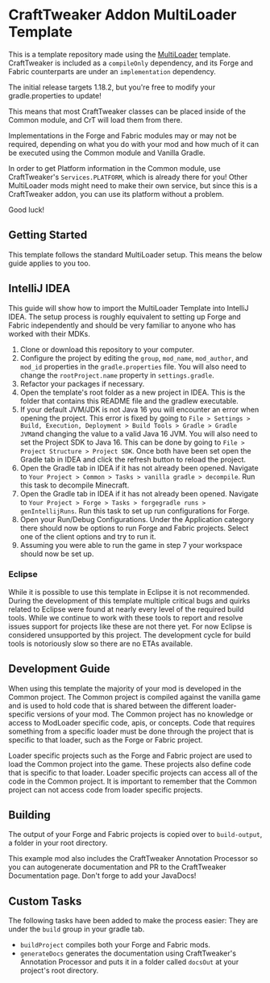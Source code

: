 # CraftTweaker Addon MultiLoader Template

This is a template repository made using the [MultiLoader](https://github.com/jaredlll08/MultiLoader-Template) template. CraftTweaker is included as a `compileOnly` dependency, and its Forge and Fabric counterparts are under an `implementation` dependency.

The initial release targets 1.18.2, but you're free to modify your gradle.properties to update!

This means that most CraftTweaker classes can be placed inside of the Common module, and CrT will load them from there.

Implementations in the Forge and Fabric modules may or may not be required, depending on what you do with your mod and how much of it can be executed using the Common module and Vanilla Gradle.

In order to get Platform information in the Common module, use CraftTweaker's `Services.PLATFORM`, which is already there for you! Other MultiLoader mods might need to make their own service, but since this is a CraftTweaker addon, you can use its platform without a problem.

Good luck!

## Getting Started

This template follows the standard MultiLoader setup. This means the below guide applies to you too.

## IntelliJ IDEA
This guide will show how to import the MultiLoader Template into IntelliJ IDEA. The setup process is roughly equivalent to setting up Forge and Fabric independently and should be very familiar to anyone who has worked with their MDKs.

1. Clone or download this repository to your computer.
2. Configure the project by editing the `group`, `mod_name`, `mod_author`, and `mod_id` properties in the `gradle.properties` file. You will also need to change the `rootProject.name`  property in `settings.gradle`.
3. Refactor your packages if necessary.
4. Open the template's root folder as a new project in IDEA. This is the folder that contains this README file and the gradlew executable.
5. If your default JVM/JDK is not Java 16 you will encounter an error when opening the project. This error is fixed by going to `File > Settings > Build, Execution, Deployment > Build Tools > Gradle > Gradle JVM`and changing the value to a valid Java 16 JVM. You will also need to set the Project SDK to Java 16. This can be done by going to `File > Project Structure > Project SDK`. Once both have been set open the Gradle tab in IDEA and click the refresh button to reload the project.
6. Open the Gradle tab in IDEA if it has not already been opened. Navigate to `Your Project > Common > Tasks > vanilla gradle > decompile`. Run this task to decompile Minecraft.
7. Open the Gradle tab in IDEA if it has not already been opened. Navigate to `Your Project > Forge > Tasks > forgegradle runs > genIntellijRuns`. Run this task to set up run configurations for Forge.
8. Open your Run/Debug Configurations. Under the Application category there should now be options to run Forge and Fabric projects. Select one of the client options and try to run it.
9. Assuming you were able to run the game in step 7 your workspace should now be set up.

### Eclipse
While it is possible to use this template in Eclipse it is not recommended. During the development of this template multiple critical bugs and quirks related to Eclipse were found at nearly every level of the required build tools. While we continue to work with these tools to report and resolve issues support for projects like these are not there yet. For now Eclipse is considered unsupported by this project. The development cycle for build tools is notoriously slow so there are no ETAs available.

## Development Guide
When using this template the majority of your mod is developed in the Common project. The Common project is compiled against the vanilla game and is used to hold code that is shared between the different loader-specific versions of your mod. The Common project has no knowledge or access to ModLoader specific code, apis, or concepts. Code that requires something from a specific loader must be done through the project that is specific to that loader, such as the Forge or Fabric project.

Loader specific projects such as the Forge and Fabric project are used to load the Common project into the game. These projects also define code that is specific to that loader. Loader specific projects can access all of the code in the Common project. It is important to remember that the Common project can not access code from loader specific projects.


## Building
The output of your Forge and Fabric projects is copied over to `build-output`, a folder in your root directory.

This example mod also includes the CraftTweaker Annotation Processor so you can autogenerate documentation and PR to the CraftTweaker Documentation page.
Don't forge to add your JavaDocs!

## Custom Tasks

The following tasks have been added to make the process easier:
They are under the `build` group in your gradle tab.
 
- `buildProject` compiles both your Forge and Fabric mods.
- `generateDocs` generates the documentation using CraftTweaker's Annotation Processor and puts it in a folder called `docsOut` at your project's root directory.

